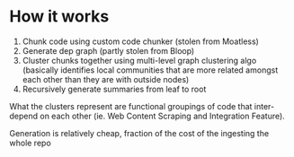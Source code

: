 # How it works
1. Chunk code using custom code chunker (stolen from Moatless)
2. Generate dep graph (partly stolen from Bloop)
3. Cluster chunks together using multi-level graph clustering algo (basically identifies local communities that are more related amongst each other than they are with outside nodes)
4. Recursively generate summaries from leaf to root

What the clusters represent are functional groupings of code that inter-depend on each other (ie. Web Content Scraping and Integration Feature).

Generation is relatively cheap, fraction of the cost of the ingesting the whole repo
